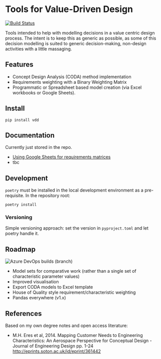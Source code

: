 Tools for Value-Driven Design
=============================

[![Build Status][master-build-status]][azure-pipeline]


Tools intended to help with modelling decisions in a value centric
design process. The intent is to keep this as generic as possible, as
some of this decision modelling is suited to generic decision-making,
non-design activities with a little massaging.


Features
-------

  - Concept Design Analysis (CODA) method implementation
  - Requirements weighting with a Binary Weighting Matrix
  - Programmatic or Spreadsheet based model creation (via Excel
    workbooks or Google Sheets).


Install
-------

    pip install vdd


Documentation
-------

Currently just stored in the repo.

  - [Using Google Sheets for requirements matrices][binwm-gsheets]
  - tbc


Development
-----------

`poetry` must be installed in the local development environment as a pre-requisite. In the repository root:


	poetry install


### Versioning

Simple versioning approach: set the version in `pyproject.toml` and let poetry handle it.


Roadmap
-------

![Azure DevOps builds (branch)][develop-build-status]

  - Model sets for comparative work (rather than a single set of
	characteristic parameter values)
  - Improved visualisation
  - Export CODA models to Excel template
  - House of Quality style requirement/characteristic weighting
  - Pandas everywhere (v1.x)


References
----------

Based on my own degree notes and open access literature:

  - M.H. Eres et al, 2014. Mapping Customer Needs to Engineering
	Characteristics: An Aerospace Perspective for Conceptual Design -
	Journal of Engineering Design pp. 1-24
	<http://eprints.soton.ac.uk/id/eprint/361442>

<!-- statuses -->
[azure-pipeline]: https://dev.azure.com/corriander/github-public/_build/latest?definitionId=2&branchName=master
[master-build-status]: https://dev.azure.com/corriander/github-public/_apis/build/status/corriander.vdd?branchName=master
[develop-build-status]: https://img.shields.io/azure-devops/build/corriander/8c97c580-4bf1-4e14-80b2-1be44ecc86f6/2/develop?label=develop
[binwm-gsheets]: ./docs/gsheets-integration.md
